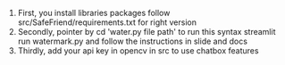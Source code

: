 1. First, you install libraries packages follow src/SafeFriend/requirements.txt for right version
2. Secondly, pointer by cd 'water.py file path' to run this syntax streamlit run watermark.py and follow the instructions in slide and docs
3. Thirdly, add your api key in opencv in src to use chatbox features